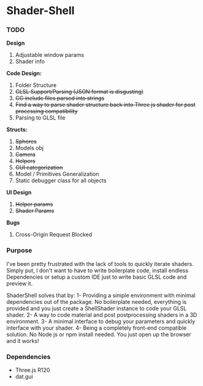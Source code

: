 # Shader-Shell

### TODO

**Design**
1. Adjustable window params
2. Shader info

**Code Design:**
1. Folder Structure
2. ~~GLSL Support/Parsing (JSON format is disgusting)~~
3. ~~CG include files parsed into strings~~
4. ~~Find a way to parse shader structure back into Three js shader for post processing compatibility~~
5. Parsing to GLSL file

**Structs:**
1. ~~Spheres~~
2. Models obj
3. ~~Camera~~
4. ~~Helpers~~
5. ~~GUI categorization~~
6. Model / Primitives Generalization
7. Static debugger class for all objects

**UI Design**
1. ~~Helper params~~
2. ~~Shader Params~~

**Bugs**
1. Cross-Origin Request Blocked

### Purpose
I've been pretty frustrated with the lack of tools to quickly iterate shaders. Simply put, I don't want to have to write boilerplate code, install endless Dependencies or setup a custom IDE just to write basic GLSL code and preview it.

ShaderShell solves that by:
1- Providing a simple environment with minimal dependencies out of the package. No boilerplate needed, everything is provided and you just create a ShellShader instance to code your GLSL shader.
2- A way to code material and post postprocessing shaders in a 3D environment.
3- A minimal interface to debug your parameters and quickly interface with your shader.
4- Being a completely front-end compatible solution. No Node js or npm install needed. You just open up the browser and it works!


### Dependencies
- Three.js R120
- dat.gui
